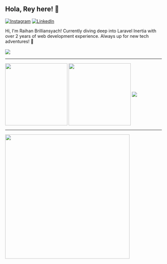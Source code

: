 ## Hola, Rey here! 🌟 
[![Instagram](https://img.shields.io/badge/Instagram-%23E4405F.svg?logo=Instagram&logoColor=white)](https://instagram.com/raybrilliant)
[![LinkedIn](https://img.shields.io/badge/LinkedIn-%230077B5.svg?logo=linkedin&logoColor=white)](https://linkedin.com/in/raybrilliant) 

Hi, I'm Raihan Brilliansyach! Currently diving deep into Laravel Inertia with over 2 years of web development experience. Always up for new tech adventures! 🚀 </br></br>
![](https://komarev.com/ghpvc/?username=raybrilliant&abbreviated=true)

---

<span>
<img align="center" height=200 src="https://github-readme-stats.vercel.app/api?username=raybrilliant&theme=transparent&hide_border=false&include_all_commits=true&count_private=true" />
</span>
<span>
<img align="center" height=200 src="https://github-readme-stats.vercel.app/api/top-langs/?username=raybrilliant&langs_count=5" />
</span>
<img align="center" width='full' src='https://github-readme-streak-stats.herokuapp.com/?user=raybrilliant&theme=transparent&hide_border=false' />

---

<img src='https://pbs.twimg.com/media/GRyYbBWWwAAD177?format=png&name=900x900' style="height: 400px;"/>
